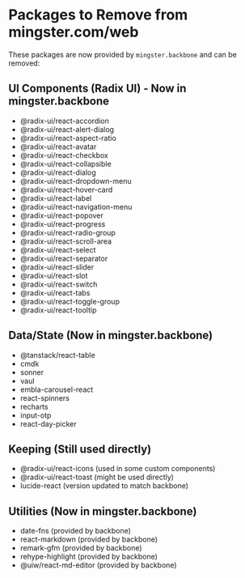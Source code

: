 # Packages to Remove from mingster.com/web

These packages are now provided by `mingster.backbone` and can be removed:

## UI Components (Radix UI) - Now in mingster.backbone
- @radix-ui/react-accordion
- @radix-ui/react-alert-dialog
- @radix-ui/react-aspect-ratio
- @radix-ui/react-avatar
- @radix-ui/react-checkbox
- @radix-ui/react-collapsible
- @radix-ui/react-dialog
- @radix-ui/react-dropdown-menu
- @radix-ui/react-hover-card
- @radix-ui/react-label
- @radix-ui/react-navigation-menu
- @radix-ui/react-popover
- @radix-ui/react-progress
- @radix-ui/react-radio-group
- @radix-ui/react-scroll-area
- @radix-ui/react-select
- @radix-ui/react-separator
- @radix-ui/react-slider
- @radix-ui/react-slot
- @radix-ui/react-switch
- @radix-ui/react-tabs
- @radix-ui/react-toggle-group
- @radix-ui/react-tooltip

## Data/State (Now in mingster.backbone)
- @tanstack/react-table
- cmdk
- sonner
- vaul
- embla-carousel-react
- react-spinners
- recharts
- input-otp
- react-day-picker

## Keeping (Still used directly)
- @radix-ui/react-icons (used in some custom components)
- @radix-ui/react-toast (might be used directly)
- lucide-react (version updated to match backbone)

## Utilities (Now in mingster.backbone)
- date-fns (provided by backbone)
- react-markdown (provided by backbone)
- remark-gfm (provided by backbone)
- rehype-highlight (provided by backbone)
- @uiw/react-md-editor (provided by backbone)

